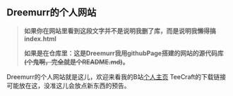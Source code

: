 ## Dreemurr的个人网站
> **如果你在网站里看到这段文字并不是说明我删了库，而是说明我懒得搞index.html**  
> 
> **如果是在仓库里：这是Dreemurr我用githubPage搭建的网站的源代码库~~(个鬼啊，完全就是个README.md)~~。**  

Dreemurr的个人网站就是这儿，欢迎来看我的B站[个人主页](https://space.bilibili.com/431064862)
TeeCraft的下载链接可能放在这，没准这儿会放点新东西的预告。
